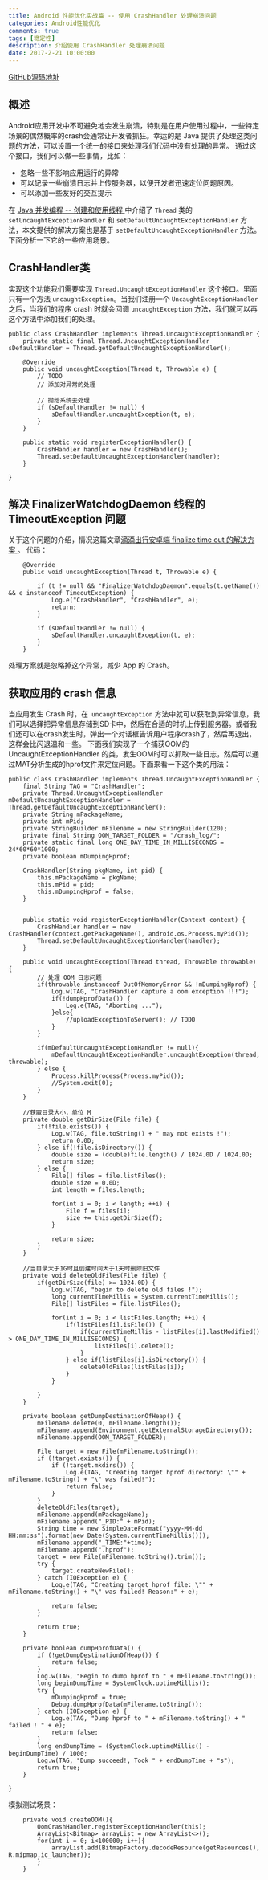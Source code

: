 ```yaml
---
title: Android 性能优化实战篇 -- 使用 CrashHandler 处理崩溃问题
categories: Android性能优化
comments: true
tags: [稳定性]
description: 介绍使用 CrashHandler 处理崩溃问题
date: 2017-2-21 10:00:00
---
```


[GitHub源码地址](https://github.com/heqiangflytosky/AndroidUtils)

## 概述

Android应用开发中不可避免地会发生崩溃，特别是在用户使用过程中，一些特定场景的偶然概率的crash会通常让开发者抓狂。幸运的是 Java 提供了处理这类问题的方法，可以设置一个统一的接口来处理我们代码中没有处理的异常。
通过这个接口，我们可以做一些事情，比如：

 - 忽略一些不影响应用运行的异常
 - 可以记录一些崩溃日志并上传服务器，以便开发者迅速定位问题原因。 
 - 可以添加一些友好的交互提示

在 [Java 并发编程 -- 创建和使用线程 ](http://www.heqiangfly.com/2015/07/02/java-thread-how-to-create-thread/) 中介绍了 `Thread` 类的 `setUncaughtExceptionHandler` 和 `setDefaultUncaughtExceptionHandler` 方法，本文提供的解决方案也是基于 `setDefaultUncaughtExceptionHandler` 方法。
下面分析一下它的一些应用场景。

## CrashHandler类

实现这个功能我们需要实现 `Thread.UncaughtExceptionHandler` 这个接口。里面只有一个方法 `uncaughtException`。当我们注册一个 `UncaughtExceptionHandler` 之后，当我们的程序 crash 时就会回调 `uncaughtException` 方法，我们就可以再这个方法中添加我们的处理。

```
public class CrashHandler implements Thread.UncaughtExceptionHandler {
    private static final Thread.UncaughtExceptionHandler sDefaultHandler = Thread.getDefaultUncaughtExceptionHandler();

    @Override
    public void uncaughtException(Thread t, Throwable e) {
        // TODO
        // 添加对异常的处理
        
        // 抛给系统去处理
        if (sDefaultHandler != null) {
            sDefaultHandler.uncaughtException(t, e);
        }
    }
    
    public static void registerExceptionHandler() {
        CrashHandler handler = new CrashHandler();
        Thread.setDefaultUncaughtExceptionHandler(handler);
    }
    
}
```

## 解决 FinalizerWatchdogDaemon 线程的 TimeoutException 问题

关于这个问题的介绍，情况这篇文章[滴滴出行安卓端 finalize time out 的解决方案 ](https://mp.weixin.qq.com/s/uFcFYO2GtWWiblotem2bGg)。
代码：

```
    @Override
    public void uncaughtException(Thread t, Throwable e) {

        if (t != null && "FinalizerWatchdogDaemon".equals(t.getName()) && e instanceof TimeoutException) {
            Log.e("CrashHandler", "CrashHandler", e);
            return;
        }

        if (sDefaultHandler != null) {
            sDefaultHandler.uncaughtException(t, e);
        }
    }
```

处理方案就是忽略掉这个异常，减少 App 的 Crash。

## 获取应用的 crash 信息

当应用发生 Crash 时，在` uncaughtException` 方法中就可以获取到异常信息，我们可以选择把异常信息存储到SD卡中，然后在合适的时机上传到服务器。或者我们还可以在crash发生时，弹出一个对话框告诉用户程序crash了，然后再退出，这样会比闪退温和一些。
下面我们实现了一个捕获OOM的UncaughtExceptionHandler 的类，发生OOM时可以抓取一些日志，然后可以通过MAT分析生成的hprof文件来定位问题。下面来看一下这个类的用法：

```
public class CrashHandler implements Thread.UncaughtExceptionHandler {
    final String TAG = "CrashHandler";
    private Thread.UncaughtExceptionHandler mDefaultUncaughtExceptionHandler = Thread.getDefaultUncaughtExceptionHandler();
    private String mPackageName;
    private int mPid;
    private StringBuilder mFilename = new StringBuilder(120);
    private final String OOM_TARGET_FOLDER = "/crash_log/";
    private static final long ONE_DAY_TIME_IN_MILLISECONDS = 24*60*60*1000;
    private boolean mDumpingHprof;

    CrashHandler(String pkgName, int pid) {
        this.mPackageName = pkgName;
        this.mPid = pid;
        this.mDumpingHprof = false;
    }


    public static void registerExceptionHandler(Context context) {
        CrashHandler handler = new CrashHandler(context.getPackageName(), android.os.Process.myPid());
        Thread.setDefaultUncaughtExceptionHandler(handler);
    }

    public void uncaughtException(Thread thread, Throwable throwable) {
        // 处理 OOM 日志问题
        if(throwable instanceof OutOfMemoryError && !mDumpingHprof) {
            Log.w(TAG, "CrashHandler capture a oom exception !!!");
            if(!dumpHprofData()) {
                Log.e(TAG, "Aborting ...");
            }else{
                //uploadExceptionToServer(); // TODO
            }
        }

        if(mDefaultUncaughtExceptionHandler != null){
            mDefaultUncaughtExceptionHandler.uncaughtException(thread, throwable);
        } else {
            Process.killProcess(Process.myPid());
            //System.exit(0);
        }
    }

    //获取目录大小，单位 M
    private double getDirSize(File file) {
        if(!file.exists()) {
            Log.w(TAG, file.toString() + " may not exists !");
            return 0.0D;
        } else if(!file.isDirectory()) {
            double size = (double)file.length() / 1024.0D / 1024.0D;
            return size;
        } else {
            File[] files = file.listFiles();
            double size = 0.0D;
            int length = files.length;

            for(int i = 0; i < length; ++i) {
                File f = files[i];
                size += this.getDirSize(f);
            }

            return size;
        }
    }

    //当目录大于1G时且创建时间大于1天时删除旧文件
    private void deleteOldFiles(File file) {
        if(getDirSize(file) >= 1024.0D) {
            Log.w(TAG, "begin to delete old files !");
            long currentTimeMillis = System.currentTimeMillis();
            File[] listFiles = file.listFiles();

            for(int i = 0; i < listFiles.length; ++i) {
                if(listFiles[i].isFile()) {
                    if(currentTimeMillis - listFiles[i].lastModified() > ONE_DAY_TIME_IN_MILLISECONDS) {
                        listFiles[i].delete();
                    }
                } else if(listFiles[i].isDirectory()) {
                    deleteOldFiles(listFiles[i]);
                }
            }

        }
    }

    private boolean getDumpDestinationOfHeap() {
        mFilename.delete(0, mFilename.length());
        mFilename.append(Environment.getExternalStorageDirectory());
        mFilename.append(OOM_TARGET_FOLDER);

        File target = new File(mFilename.toString());
        if (!target.exists()) {
            if (!target.mkdirs()) {
                Log.e(TAG, "Creating target hprof directory: \"" + mFilename.toString() + "\" was failed!");
                return false;
            }
        }
        deleteOldFiles(target);
        mFilename.append(mPackageName);
        mFilename.append("_PID:" + mPid);
        String time = new SimpleDateFormat("yyyy-MM-dd HH:mm:ss").format(new Date(System.currentTimeMillis()));
        mFilename.append("_TIME:"+time);
        mFilename.append(".hprof");
        target = new File(mFilename.toString().trim());
        try {
            target.createNewFile();
        } catch (IOException e) {
            Log.e(TAG, "Creating target hprof file: \"" + mFilename.toString() + "\" was failed! Reason:" + e);

            return false;
        }

        return true;
    }

    private boolean dumpHprofData() {
        if (!getDumpDestinationOfHeap()) {
            return false;
        }
        Log.w(TAG, "Begin to dump hprof to " + mFilename.toString());
        long beginDumpTime = SystemClock.uptimeMillis();
        try {
            mDumpingHprof = true;
            Debug.dumpHprofData(mFilename.toString());
        } catch (IOException e) {
            Log.e(TAG, "Dump hprof to " + mFilename.toString() + " failed ! " + e);
            return false;
        }
        long endDumpTime = (SystemClock.uptimeMillis() - beginDumpTime) / 1000;
        Log.w(TAG, "Dump succeed!, Took " + endDumpTime + "s");
        return true;
    }

}

```

模拟测试场景：

```
    private void createOOM(){
        OomCrashHandler.registerExceptionHandler(this);
        ArrayList<Bitmap> arrayList = new ArrayList<>();
        for(int i = 0; i<100000; i++){
            arrayList.add(BitmapFactory.decodeResource(getResources(), R.mipmap.ic_launcher));
        }
    }
```
